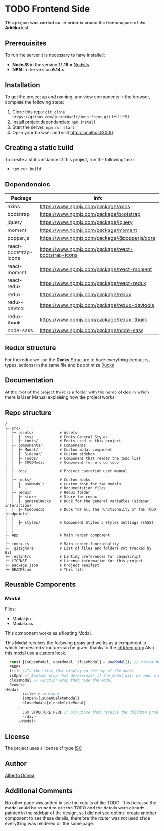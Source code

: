 # TODO Frontend Side

This project was carried out in order to create the frontend part of the **Addika** test.

## Prerequisites

To run the server it is necessary to have installed:

- **NodeJS** in the version **12.18.x** [NodeJs](https://nodejs.org/en/blog/release/v12.18.4/).
- **NPM** in the version **6.14.x**

## Installation

To get the project up and running, and view components in the browser, complete the following steps:

1. Clone this repo: `git clone https://github.com/junior8adlt/todo_front.git` (HTTPS)
2. Install project dependancies: `npm install`
3. Start the server: `npm run start`
4. Open your browser and visit <http://localhost:3000>

## Creating a static build

To create a static instance of this project, run the following task:

- `npm run build`

## Dependencies

| Package               | Info                                                |
| --------------------- | --------------------------------------------------- |
| axios                 | https://www.npmjs.com/package/axios                 |
| bootstrap             | https://www.npmjs.com/package/bootstrap             |
| jquery                | https://www.npmjs.com/package/jquery                |
| moment                | https://www.npmjs.com/package/moment                |
| popper.js             | https://www.npmjs.com/package/@popperjs/core        |
| react-bootstrap-icons | https://www.npmjs.com/package/react-bootstrap-icons |
| react-moment          | https://www.npmjs.com/package/react-moment          |
| react-redux           | https://www.npmjs.com/package/react-redux           |
| redux                 | https://www.npmjs.com/package/redux                 |
| redux-devtool         | https://www.npmjs.com/package/redux-devtools        |
| redux-thunk           | https://www.npmjs.com/package/redux-thunk           |
| node-sass             | https://www.npmjs.com/package/node-sass             |

## Redux Structure

For the redux we use the **Ducks** Structure to have everything (reducers, types, actions) in the same file and be optimize
[Ducks](https://github.com/erikras/ducks-modular-redux)

## Documentation

At the root of the project there is a folder with the name of **doc** in which there is User Manual explaining how the project works

## Repo structure

```
/
├─ src/
│  ├─ assets/            # Assets
│  │  ├─ css/            # Fonts General Styles
│  │  ├─ fonts/          # Fonts used in this project
│  ├─ components/        # Components
│  │  ├─ Modal/          # Custom modal component
│  │  ├─ Sidebar/        # Custom sidebar
│  │  ├─ Todos/          # Component that render the todo list
│  │  ├─ CRUDModal       # Component for a crud todo
│  │
|  ├─ doc/               # Project operation user manual
|  |
│  ├─ hooks/             # Custom hooks
│  │  ├─ useModal/       # Custom hook for the modals
│  │  └─ …               # Documentation files
│  ├─ redux/             # Redux folder
│  │  ├─ store           # Store for redux
│  │  ├─ generalDucks    # Duck for the general variables (sidebar interaction)
│  │  ├─ todoDucks       # Duck for all the functionality of the TODO (endpoints)
|  |
|  │  ├─ styles/         # Component Styles & Styles settings (SASS) 
|  |
|  |
├─ App                   # Main render component
│
├─ index.js              # Main render functionality
├─ .gitignore            # List of files and folders not tracked by Git
├─ .eslintrc             # Linting preferences for JavasScript
├─ LICENSE               # License information for this project
├─ package.json          # Project manifest
└─ README.md             # This file
```

## Reusable Components

### Modal

Files:

- Modal.jsx
- Modal.css

This component works as a floating Modal.

This Modal receives the following props and works as a component to which the desired structure can be given, thanks to the [children prop](https://codeburst.io/a-quick-intro-to-reacts-props-children-cb3d2fce4891)
Also this modal use a custom hook.

```javascript
  const [isOpenModal, openModal, closeModal] = useModal(); // custom hook
  PROPS
  title //Is the title that display in the top of the modal
  isOpen // Boolean prop that determinate if the modal will be open o hide
  closeModal // Function prop that hide the modal
  Example
<Modal
        title='Attention!'
        isOpen={isOpenDeleteModal}
        closeModal={closeDeleteModal}
      >
        JSX STRUCTURE HERE // Structure that receive the children prop to render custom jsx or html
        </div>
      </Modal>

```

## License

The project uses a license of type [ISC](https://opensource.org/licenses/ISC)

## Author

[Alberto Ochoa](https://www.linkedin.com/in/alberto-ochoa-de-la-torre-340410171/)

## Additional Comments

No other page was added to see the details of the TODO.
This because the modal could be reused to edit the TODO and the details were already painted in the sidebar of the design, so I did not see optimal create another component to see these details, therefore the router was not used since everything was rendered on the same page.
